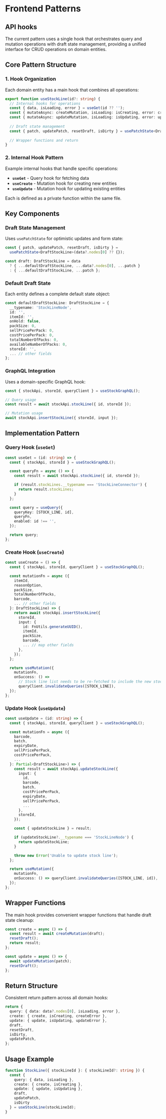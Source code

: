 # Frontend Patterns

## API hooks

The current pattern uses a single hook that orchestrates query and mutation operations with draft state management, providing a unified interface for CRUD operations on domain entities.

## Core Pattern Structure

### 1. Hook Organization

Each domain entity has a main hook that combines all operations:

```typescript
export function useStockLine(id?: string) {
  // Internal hooks for operations
  const { data, isLoading, error } = useGet(id ?? '');
  const { mutateAsync: createMutation, isLoading: isCreating, error: createError } = useCreate();
  const { mutateAsync: updateMutation, isLoading: isUpdating, error: updateError } = useUpdate(id ?? '');
  
  // Draft state management
  const { patch, updatePatch, resetDraft, isDirty } = usePatchState<DraftStockLine>(data?.nodes[0] ?? {});
  
  // Wrapper functions and return
}
```

### 2. Internal Hook Pattern

Example internal hooks that handle specific operations:

- **`useGet`** - Query hook for fetching data
- **`useCreate`** - Mutation hook for creating new entities  
- **`useUpdate`** - Mutation hook for updating existing entities

Each is defined as a private function within the same file.

## Key Components

### Draft State Management

Uses `usePatchState` for optimistic updates and form state:

```typescript
const { patch, updatePatch, resetDraft, isDirty } =
  usePatchState<DraftStockLine>(data?.nodes[0] ?? {});

const draft: DraftStockLine = data
  ? { ...defaultDraftStockLine, ...data?.nodes[0], ...patch }
  : { ...defaultDraftStockLine, ...patch };
```

### Default Draft State

Each entity defines a complete default state object:

```typescript
const defaultDraftStockLine: DraftStockLine = {
  __typename: 'StockLineNode',
  id: '',
  itemId: '',
  onHold: false,
  packSize: 0,
  sellPricePerPack: 0,
  costPricePerPack: 0,
  totalNumberOfPacks: 0,
  availableNumberOfPacks: 0,
  storeId: '',
  ... // other fields
};
```

### GraphQL Integration

Uses a domain-specific GraphQL hook:

```typescript
const { stockApi, storeId, queryClient } = useStockGraphQL();

// Query usage
const result = await stockApi.stockLine({ id, storeId });

// Mutation usage
await stockApi.insertStockLine({ storeId, input });
```

## Implementation Pattern

### Query Hook (`useGet`)

```typescript
const useGet = (id: string) => {
  const { stockApi, storeId } = useStockGraphQL();

  const queryFn = async () => {
    const result = await stockApi.stockLine({ id, storeId });

    if (result.stockLines.__typename === 'StockLineConnector') {
      return result.stockLines;
    }
  };

  const query = useQuery({
    queryKey: [STOCK_LINE, id],
    queryFn,
    enabled: id !== '',
  });

  return query;
};
```

### Create Hook (`useCreate`)

```typescript
const useCreate = () => {
  const { stockApi, storeId, queryClient } = useStockGraphQL();

  const mutationFn = async ({
    itemId,
    reasonOption,
    packSize,
    totalNumberOfPacks,
    barcode,
    ... // other fields
  }: DraftStockLine) => {
    return await stockApi.insertStockLine({
      storeId,
      input: {
        id: FnUtils.generateUUID(),
        itemId,
        packSize,
        barcode,
        ... // map other fields
      },
    });
  };

  return useMutation({
    mutationFn,
    onSuccess: () =>
      // Stock line list needs to be re-fetched to include the new stock line
      queryClient.invalidateQueries([STOCK_LINE]),
  });
};
```

### Update Hook (`useUpdate`)

```typescript
const useUpdate = (id: string) => {
  const { stockApi, storeId, queryClient } = useStockGraphQL();

  const mutationFn = async ({
    barcode,
    batch,
    expiryDate,
    sellPricePerPack,
    costPricePerPack,
    ...
  }: Partial<DraftStockLine>) => {
    const result = await stockApi.updateStockLine({
      input: {
        id,
        barcode,
        batch,
        costPricePerPack,
        expiryDate,
        sellPricePerPack,
        ...
      },
      storeId,
    });

    const { updateStockLine } = result;

    if (updateStockLine?.__typename === 'StockLineNode') {
      return updateStockLine;
    }

    throw new Error('Unable to update stock line');
  };

  return useMutation({
    mutationFn,
    onSuccess: () => queryClient.invalidateQueries([STOCK_LINE, id]),
  });
};
```

## Wrapper Functions

The main hook provides convenient wrapper functions that handle draft state cleanup:

```typescript
const create = async () => {
  const result = await createMutation(draft);
  resetDraft();
  return result;
};

const update = async () => {
  await updateMutation(patch);
  resetDraft();
};
```

## Return Structure

Consistent return pattern across all domain hooks:

```typescript
return {
  query: { data: data?.nodes[0], isLoading, error },
  create: { create, isCreating, createError },
  update: { update, isUpdating, updateError },
  draft,
  resetDraft,
  isDirty,
  updatePatch,
};
```

## Usage Example

```typescript
function StockLine({ stockLineId }: { stockLineId?: string }) {
  const {
    query: { data, isLoading },
    create: { create, isCreating },
    update: { update, isUpdating },
    draft,
    updatePatch,
    isDirty
  } = useStockLine(stockLineId);
}
```
